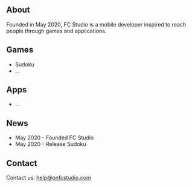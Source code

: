 ## About

Founded in May 2020, FC Studio is a mobile developer inspired to reach people through games and applications.

## Games

- Sudoku
- ...

## Apps

- ...

## News

- May 2020 - Founded FC Studio
- May 2020 - Release Sudoku

## Contact

Contact us: <a href="mailto:help@onfcstudio.com">help@onfcstudio.com</a>